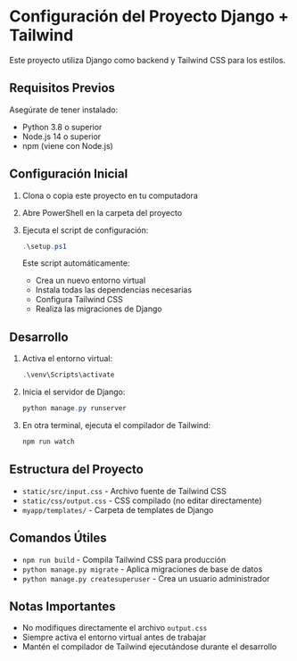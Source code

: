 # Configuración del Proyecto Django + Tailwind

Este proyecto utiliza Django como backend y Tailwind CSS para los estilos.

## Requisitos Previos

Asegúrate de tener instalado:
- Python 3.8 o superior
- Node.js 14 o superior
- npm (viene con Node.js)

## Configuración Inicial

1. Clona o copia este proyecto en tu computadora

2. Abre PowerShell en la carpeta del proyecto

3. Ejecuta el script de configuración:
   ```powershell
   .\setup.ps1
   ```

   Este script automáticamente:
   - Crea un nuevo entorno virtual
   - Instala todas las dependencias necesarias
   - Configura Tailwind CSS
   - Realiza las migraciones de Django

## Desarrollo

1. Activa el entorno virtual:
   ```powershell
   .\venv\Scripts\activate
   ```

2. Inicia el servidor de Django:
   ```powershell
   python manage.py runserver
   ```

3. En otra terminal, ejecuta el compilador de Tailwind:
   ```powershell
   npm run watch
   ```

## Estructura del Proyecto

- `static/src/input.css` - Archivo fuente de Tailwind CSS
- `static/css/output.css` - CSS compilado (no editar directamente)
- `myapp/templates/` - Carpeta de templates de Django

## Comandos Útiles

- `npm run build` - Compila Tailwind CSS para producción
- `python manage.py migrate` - Aplica migraciones de base de datos
- `python manage.py createsuperuser` - Crea un usuario administrador

## Notas Importantes

- No modifiques directamente el archivo `output.css`
- Siempre activa el entorno virtual antes de trabajar
- Mantén el compilador de Tailwind ejecutándose durante el desarrollo
